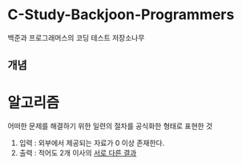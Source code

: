 # C-Study-Backjoon-Programmers
백준과  프로그래머스의 코딩 테스트 저장소나무
## 개념 
# 알고리즘
어떠한 문제를 해결하기 위한 일련의 절차를 공식화한 형태로 표현한 것
1. 입력 : 외부에서 제공되는 자료가 0 이상 존재한다.
2. 출력 : 적어도 2개 이사의 <U>서로 다른 결과<U/> 
